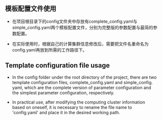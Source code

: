 ## 模板配置文件使用

- 在项目根目录下的config文件夹中存放有complete_config.yaml与simple_config.yaml两个模板配置文件，分别为完整版的参数配置与最简的参数配置。

- 在实际使用时，根据自己的计算集群信息修改后，需要把文件名重命名为config.yaml再放到所需的工作路径下。

## Template configuration file usage

- In the config folder under the root directory of the project, there are two template configuration files, complete_config.yaml and simple_config. yaml, which are the complete version of parameter configuration and the simplest parameter configuration, respectively.

- In practical use, after modifying the computing cluster information based on oneself, it is necessary to rename the file name to 'config.yaml' and place it in the desired working path.